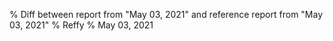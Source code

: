 % Diff between report from "May 03, 2021" and reference report from "May 03, 2021"
% Reffy
% May 03, 2021

